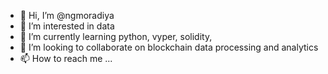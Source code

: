 - 👋 Hi, I’m @ngmoradiya
- 👀 I’m interested in data
- 🌱 I’m currently learning python, vyper, solidity, 
- 💞️ I’m looking to collaborate on blockchain data processing and analytics
- 📫 How to reach me ...

<!---
ngmoradiya/ngmoradiya is a ✨ special ✨ repository because its `README.md` (this file) appears on your GitHub profile.
You can click the Preview link to take a look at your changes.
--->
